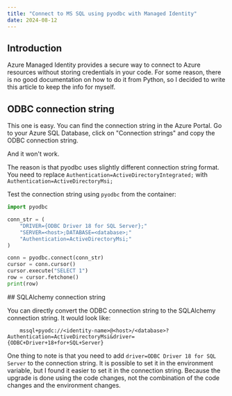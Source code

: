```yaml
---
title: "Connect to MS SQL using pyodbc with Managed Identity"
date: 2024-08-12
---
```


## Introduction

Azure Managed Identity provides a secure way to connect to Azure resources without storing credentials in your code.
For some reason, there is no good documentation on how to do it from Python, so I decided to write this article to keep the info for myself.

## ODBC connection string

This one is easy. You can find the connection string in the Azure Portal. Go to your Azure SQL Database, click on "Connection strings" and copy the ODBC connection string.

And it won't work.

The reason is that pyodbc uses slightly different connection string format. You need to replace `Authentication=ActiveDirectoryIntegrated;` with `Authentication=ActiveDirectoryMsi;`

Test the connection string using `pyodbc` from the container:

```python
import pyodbc

conn_str = (
    "DRIVER={ODBC Driver 18 for SQL Server};"
    "SERVER=<host>;DATABASE=<database>;"
    "Authentication=ActiveDirectoryMsi;"
)

conn = pyodbc.connect(conn_str)
cursor = conn.cursor()
cursor.execute("SELECT 1")
row = cursor.fetchone()
print(row)
```

## SQLAlchemy connection string

You can directly convert the ODBC connection string to the SQLAlchemy connection string.
It would look like:

```
    mssql+pyodc://<identity-name>@<host>/<database>?Authentication=ActiveDirectoryMsi&driver={ODBC+Driver+18+for+SQL+Server}
```

One thing to note is that you need to add `driver=ODBC Driver 18 for SQL Server` to the connection string. It is possible to set it in the environment variable, but I found it easier to set it in the connection string. Because the upgrade is done using the code changes, not the combination of the code changes and the environment changes.